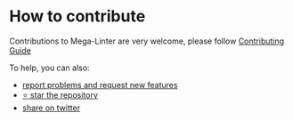 <!-- markdownlint-disable MD013 -->
<!-- Generated by .automation/build.py, please do not update manually -->
<!-- how-to-contribute-section-start -->

# How to contribute

Contributions to Mega-Linter are very welcome, please follow [Contributing Guide](https://github.com/nvuillam/mega-linter/blob/master/.github/CONTRIBUTING.md)

To help, you can also:

- [report problems and request new features](https://github.com/nvuillam/mega-linter/issues)
- [:star: star the repository](https://github.com/nvuillam/mega-linter/stargazers)
- [share on twitter](http://twitter.com/intent/tweet/?text=Mega-Linter:%2070%20linters%20aggregator%20easy%20to%20use%20for%20all%20your%20projects&url=http://nvuillam.github.io/mega-linter&via=nvuillam)

<!-- how-to-contribute-section-end -->
